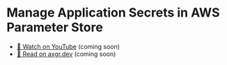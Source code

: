 # Manage Application Secrets in AWS Parameter Store

- [🍿 Watch on YouTube](https://youtube.com/alexgutjahr) (coming soon)
- [🦩 Read on axgr.dev](https://axgr.dev/?utm_campaign=github-readme&utm_source=github) (coming soon)
